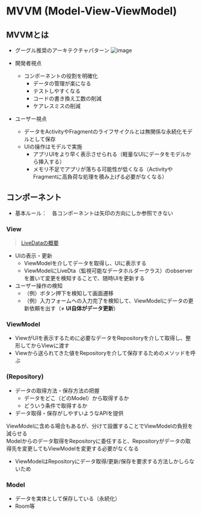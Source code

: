 # MVVM (Model-View-ViewModel)
## MVVMとは
- グーグル推奨のアーキテクチャパターン
![image](https://user-images.githubusercontent.com/6058309/171560570-4d562bab-ab5c-42f3-a46d-171fa08e27ec.png)

- 開発者視点
  - コンポーネントの役割を明確化
    - データの管理が楽になる
    - テストしやすくなる
    - コードの書き換え工数の削減
    - ケアレスミスの削減
- ユーザー視点
  - データをActivityやFragmentのライフサイクルとは無関係な永続化モデルとして保存
  - UIの操作はモデルで実施
    - アプリUIをより早く表示させられる（軽量なUIにデータをモデルから挿入する）
    - メモリ不足でアプリが落ちる可能性が低くなる（ActivityやFragmentに高負荷な処理を積み上げる必要がなくなる）

## コンポーネント
- 基本ルール：　各コンポーネントは矢印の方向にしか参照できない

### View
> [LiveDataの概要](https://developer.android.com/topic/libraries/architecture/livedata.html?hl=ja)  
- UIの表示・更新
  - ViewModelを介してデータを取得し、UIに表示する
  - ViewModelにLiveDta（監視可能なデータホルダークラス）のobserverを置いて変更を検知することで、随時UIを更新する
- ユーザー操作の検知
  - （例）ボタン押下を検知して画面遷移
  - （例）入力フォームへの入力完了を検知して、ViewModelにデータの更新依頼を出す（≠ **UI自体がデータ更新**）

### ViewModel
- ViewがUIを表示するために必要なデータをRepositoryを介して取得し、整形してからViewに渡す
- Viewから送られてきた値をRepositoryを介して保存するためのメソッドを呼ぶ

### (Repository)
- データの取得方法・保存方法の把握
  - データをどこ（どのModel）から取得するか
  - どういう条件で取得するか
- データ取得・保存がしやすいようなAPIを提供

ViewModelに含める場合もあるが、分けて設置することでViewModelの負担を減らせる  
Modelからのデータ取得をRepositoryに委任すると、Repositoryがデータの取得先を変更してもViewModelを変更する必要がなくなる  
  - ViewModelはRepositoryにデータ取得/更新/保存を要求する方法しかしらないため

### Model
- データを実体として保存している（永続化）
- Room等
